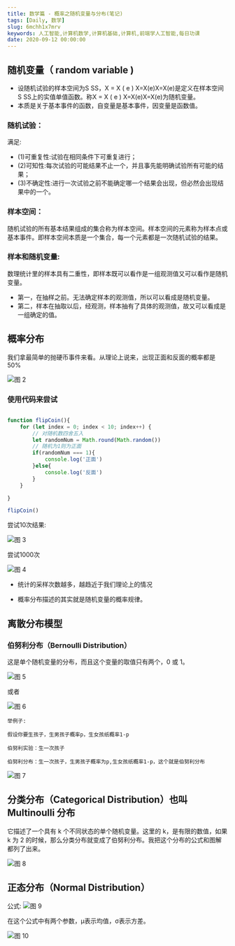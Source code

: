 ```yaml
---
title: 数学篇 - 概率之随机变量与分布(笔记)
tags: [Daily, 数学]
slug: 6mchh1x7mrv
keywords: 人工智能,计算机数学,计算机基础,计算机,前端学人工智能,每日功课
date: 2020-09-12 00:00:00
---
```


## 随机变量（ random variable )

* 设随机试验的样本空间为S SS，X = X ( e ) X=X(e)X=X(e)是定义在样本空间S SS上的实值单值函数。称X = X ( e ) X=X(e)X=X(e)为随机变量。
* 本质是关于基本事件的函数，自变量是基本事件，因变量是函数值。

### 随机试验：

满足: 
* (1)可重复性:试验在相同条件下可重复进行；
* (2)可知性:每次试验的可能结果不止一个，并且事先能明确试验所有可能的结果；
* (3)不确定性:进行一次试验之前不能确定哪一个结果会出现，但必然会出现结果中的一个。

### 样本空间：
随机试验的所有基本结果组成的集合称为样本空间。样本空间的元素称为样本点或基本事件。即样本空间本质是一个集合，每一个元素都是一次随机试验的结果。


### 样本和随机变量:
数理统计里的样本具有二重性，即样本既可以看作是一组观测值又可以看作是随机变量。

* 第一，在抽样之前。无法确定样本的观测值，所以可以看成是随机变量。
* 第二，样本在抽取以后，经观测，样本抽有了具体的观测值，故又可以看成是一组确定的值。


## 概率分布

我们拿最简单的抛硬币事件来看。从理论上说来，出现正面和反面的概率都是 50%

![图 2](https://incomparable9527.coding.net/p/imageBed/d/imageBed/git/raw/master/37ad586a7450df254377069cf6cb942221abec1888d7f4479f847d9052399caf.png)  

### 使用代码来尝试

```js

function flipCoin(){
    for (let index = 0; index < 10; index++) {
        // 对随机数四舍五入
        let randomNum = Math.round(Math.random())
        // 随机为1则为正面
        if(randomNum === 1){
            console.log('正面')
        }else{
            console.log('反面')
        }
    }

}

flipCoin()

```

尝试10次结果:

![图 3](https://incomparable9527.coding.net/p/imageBed/d/imageBed/git/raw/master/ae33d052a617115dd55e6ba4b518174d2e32882ca4d0011ef8c14d882906ca4a.png)  


尝试1000次

![图 4](https://incomparable9527.coding.net/p/imageBed/d/imageBed/git/raw/master/ded88ad6ca997dbfbf9424b9b83159d1d16b329611da5902fc2734b219c16362.png)  


* 统计的采样次数越多，越趋近于我们理论上的情况

* 概率分布描述的其实就是随机变量的概率规律。

## 离散分布模型

### 伯努利分布（Bernoulli Distribution）
这是单个随机变量的分布，而且这个变量的取值只有两个，0 或 1。

![图 5](https://incomparable9527.coding.net/p/imageBed/d/imageBed/git/raw/master/857fa1c74e576b0da786c1426090e02a008172a9f3cd01d867c7a7f3580ff1b2.png)  

或者

![图 6](https://incomparable9527.coding.net/p/imageBed/d/imageBed/git/raw/master/f5945b9cf937d09adbb61ff6eb44493efc82170ec4ac1d82210d972555a63f81.png)  

```
举例子:

假设你要生孩子，生男孩子概率p，生女孩纸概率1-p

伯努利实验：生一次孩子

伯努利分布：生一次孩子，生男孩子概率为p,生女孩纸概率1-p，这个就是伯努利分布
```

![图 7](https://incomparable9527.coding.net/p/imageBed/d/imageBed/git/raw/master/4dd3a2264061010d7c4a332050cccb1549fe594a97676c3f9d2305c1e44a97ad.png)  


## 分类分布（Categorical Distribution）也叫 Multinoulli 分布

它描述了一个具有 k 个不同状态的单个随机变量。这里的 k，是有限的数值，如果 k 为 2 的时候，那么分类分布就变成了伯努利分布。我把这个分布的公式和图解都列了出来。

![图 8](https://incomparable9527.coding.net/p/imageBed/d/imageBed/git/raw/master/fb55f261b37f0963c7c89e2ed67e11132897839b9335bda7c0a150c531929a84.png)  



## 正态分布（Normal Distribution）

公式:
![图 9](https://incomparable9527.coding.net/p/imageBed/d/imageBed/git/raw/master/6dc708e463f8c158c107510d1b735dd6b2bb94bfa3f670474a090ad9b38b6e00.png)  


在这个公式中有两个参数，μ表示均值，σ表示方差。

![图 10](https://incomparable9527.coding.net/p/imageBed/d/imageBed/git/raw/master/f717b791257809f884e53ec6bba6edd51b48f2bec8509cba5ea9fe5b25a81759.png)  

